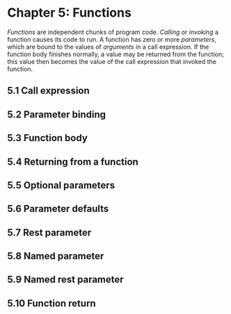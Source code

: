 # Chapter 5: Functions

_Functions_ are independent chunks of program code. _Calling_ or _invoking_ a
function causes its code to run. A function has zero or more _parameters_,
which are bound to the values of _arguments_ in a call expression. If the
function body finishes normally, a value may be returned from the function;
this value then becomes the value of the call expression that invoked the
function.

## 5.1 Call expression

## 5.2 Parameter binding

## 5.3 Function body

## 5.4 Returning from a function

## 5.5 Optional parameters

## 5.6 Parameter defaults

## 5.7 Rest parameter

## 5.8 Named parameter

## 5.9 Named rest parameter

## 5.10 Function return

